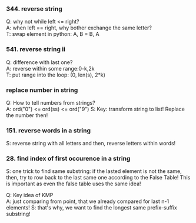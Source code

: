 
### 344. reverse string
Q: why not while left <= right?  
A: when left == right, why bother exchange the same letter?  
T: swap element in python: A, B = B, A


### 541. reverse string ii
Q: difference with last one?  
A: reverse within some range:0-k,2k    
T: put range into the loop: (0, len(s), 2*k)

### replace number in string
Q: How to tell numbers from strings?  
A: ord("0") <= ord(ss) <= ord("9") 
S: Key: transform string to list! Replace the number then!  

### 151. reverse words in a string
S: reverse string with all letters and then, reverse letters within words!

### 28. find index of first occurence in a string
S: one trick to find same substring: if the lasted element is not the same, then, try to row back to the last same one according to the False Table! This is important as even the false table uses the same idea!

Q: Key idea of KMP  
A: just comparing from point, that we already compared for last n-1 elements!
S: that's why, we want to find the longest same prefix-suffix substring!